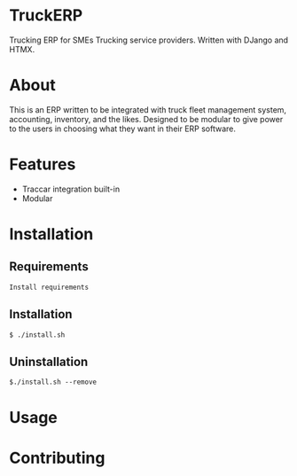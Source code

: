 # TruckERP
Trucking ERP for SMEs Trucking service providers. Written with DJango and HTMX.

# About
This is an ERP written to be integrated with truck fleet management system, accounting, inventory, and the likes. Designed to be modular to give power to the users in choosing what they want in their ERP software.

# Features
- Traccar integration built-in
- Modular

# Installation
## Requirements
`Install requirements`

## Installation
`$ ./install.sh`

## Uninstallation
`$./install.sh --remove`

# Usage

# Contributing
